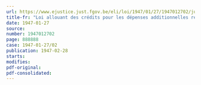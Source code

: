 ```yaml
---
url: https://www.ejustice.just.fgov.be/eli/loi/1947/01/27/1947012702/justel
title-fr: "Loi allouant des crédits pour les dépenses additionnelles résultant de la mobilisation, à rattacher au budget du Ministère de l'intérieur pour l'exercice 1940"
date: 1947-01-27
source:
number: 1947012702
page: 888888
case: 1947-01-27/02
publication: 1947-02-28
starts:
modifies:
pdf-original:
pdf-consolidated:
---
```


